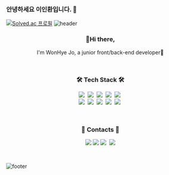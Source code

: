 ### 안녕하세요 이인환입니다. 👋

<!--
**inhwan95/inhwan95** is a ✨ _special_ ✨ repository because its `README.md` (this file) appears on your GitHub profile.

Here are some ideas to get you started:

- 🔭 I’m currently working on ...
- 🌱 I’m currently learning ...
- 👯 I’m looking to collaborate on ...
- 🤔 I’m looking for help with ...
- 💬 Ask me about ...
- 📫 How to reach me: ...
- 😄 Pronouns: ...
- ⚡ Fun fact: ...
-->
[![Solved.ac
프로필](http://mazassumnida.wtf/api/v2/generate_badge?boj=dlsghks101)](https://solved.ac/dlsghks101)
![header](https://capsule-render.vercel.app/api?type=wave&color=EADFF2&height=200&section=header&text=WonHye%20Jo&&fontColor=632a72&fontSize=70&animation=fadeIn&fontAlignY=30)


<h3 align="center"> 👋Hi there, </h3>
<p align="center">I'm WonHye Jo, a junior front/back-end developer🐣</p>
<br>

<h3 align="center">🛠 Tech Stack 🛠</h3>

<p align="center">
  <img src="https://img.shields.io/badge/Java-007396?style=flat-square&logo=Java&logoColor=white"/></a>&nbsp
  <img src="https://img.shields.io/badge/Spring-6DB33F?style=flat-square&logo=Spring&logoColor=white"/></a>&nbsp
  <img src="https://img.shields.io/badge/Javascript-fcd12a?style=flat-square&logo=javascript&logoColor=white"/></a>&nbsp 
  <img src="https://img.shields.io/badge/jQuery-0769AD?style=flat-square&logo=jQuery&logoColor=white"/></a>&nbsp 
  <img src="https://img.shields.io/badge/React-61DAFB?style=flat-square&logo=React&logoColor=white"/></a>&nbsp


  <br>
  <img src="https://img.shields.io/badge/Oracle-F80000?style=flat-square&logo=Oracle&logoColor=white"/></a>&nbsp 
  <img src="https://img.shields.io/badge/MariaDB-003545?style=flat-square&logo=MariaDB&logoColor=white"/></a>&nbsp
  <img src="https://img.shields.io/badge/PostgreSQL-4169E1?style=flat-square&logo=PostgreSQL&logoColor=white"/></a>&nbsp 
  <img src="https://img.shields.io/badge/HTML5-E34F26?style=flat-square&logo=HTML5&logoColor=white"/></a>&nbsp 
  <img src="https://img.shields.io/badge/CSS3-1572B6?style=flat-square&logo=CSS3&logoColor=white"/></a>&nbsp 
</p>
 

<br>
<h3 align="center"> 🍒 Contacts 🍒 </h3>
<p align="center">
  <a href="https://www.instagram.com/1.hye/" target="_blank"><img src="https://img.shields.io/badge/Instagram-E4405F?style=flat-square&logo=Instagram&logoColor=FFFFFF"/></a>
  <a href="mailto:whcho97@gmail.com" target="_blank"><img src="https://img.shields.io/badge/Gmail-EA4335?style=flat-square&logo=Gmail&logoColor=FFFFFF"/></a>
  <a href="https://velog.io/@dnjsp" target="_blank"><img src="https://img.shields.io/badge/Tech%20Blog-11B48A?style=flat-square&logo=Vimeo&logoColor=white&link=https://velog.io/@hotoron"/></a>&nbsp
  <a href="https://dnjsp.notion.site/de7d0581eb5b49a1bfe278e14ba18d8a" target="_blank"><img src="https://img.shields.io/badge/About Me-8CA1AF?style=social&logo=Read the Docs"/></a>
</p>
<br>

![footer](https://capsule-render.vercel.app/api?type=wave&color=FEE5EB&height=170&section=footer)
